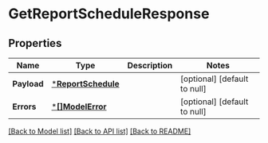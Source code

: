 # GetReportScheduleResponse

## Properties
Name | Type | Description | Notes
------------ | ------------- | ------------- | -------------
**Payload** | [***ReportSchedule**](ReportSchedule.md) |  | [optional] [default to null]
**Errors** | [***[]ModelError**](array.md) |  | [optional] [default to null]

[[Back to Model list]](../README.md#documentation-for-models) [[Back to API list]](../README.md#documentation-for-api-endpoints) [[Back to README]](../README.md)

